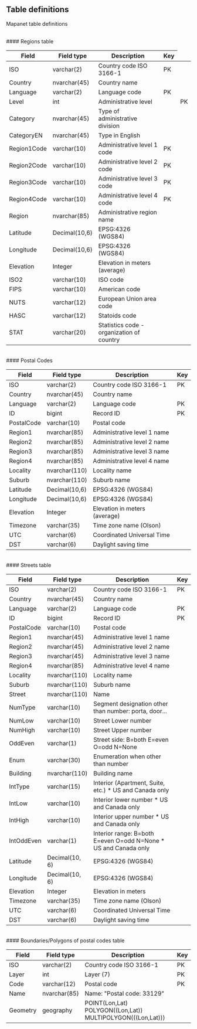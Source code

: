 ## Table definitions
Mapanet table definitions

<br>
#### Regions table

<table class="table table-bordered table-striped">
<thead>
  <tr><th width="15%">Field</th><th width="15%">Field type</th><th width="70%">Description</th><th width="20">Key</th></tr>
</thead>
<tbody>
  <tr><td>ISO</td><td>varchar(2)</td><td>Country code ISO 3166-1</td><td>PK</td></tr>
  <tr><td>Country</td><td>nvarchar(45)</td><td>Country name</td><td>&nbsp;</td></tr>
  <tr><td>Language</td><td>varchar(2)</td><td>Language code</td><td>PK</td></tr>
  <tr><td>Level</td><td>int</td><td>Administrative level</td><td><td>PK</td></tr>
  <tr><td>Category</td><td>nvarchar(45)</td><td>Type of administrative division</td><td>&nbsp;</td></tr>
  <tr><td>CategoryEN</td><td>nvarchar(45)</td><td>Type in English</td><td>&nbsp;</td></tr>
  <tr><td>Region1Code</td><td>varchar(10)</td><td>Administrative level 1 code</td><td>PK</td></tr>
  <tr><td>Region2Code</td><td>varchar(10)</td><td>Administrative level 2 code</td><td>PK</td></tr>
  <tr><td>Region3Code</td><td>varchar(10)</td><td>Administrative level 3 code</td><td>PK</td></tr>
  <tr><td>Region4Code</td><td>varchar(10)</td><td>Administrative level 4 code</td><td>PK</td></tr>
  <tr><td>Region</td><td>nvarchar(85)</td><td>Administrative region name</td><td></td></tr>
  <tr><td>Latitude</td><td>Decimal(10,6)</td><td>EPSG:4326 (WGS84)</td><td>&nbsp;</td></tr>
  <tr><td>Longitude</td><td>Decimal(10,6)</td><td>EPSG:4326 (WGS84)</td><td>&nbsp;</td></tr>
  <tr><td>Elevation</td><td>Integer</td><td>Elevation in meters (average)</td><td>&nbsp;</td></tr>
  <tr><td>ISO2</td><td>varchar(10)</td><td>ISO code</td><td>&nbsp;</td></tr>
  <tr><td>FIPS</td><td>varchar(10)</td><td>American code</td><td>&nbsp;</td></tr>
  <tr><td>NUTS</td><td>varchar(12)</td><td>European Union area code</td><td>&nbsp;</td></tr>
  <tr><td>HASC</td><td>varchar(12)</td><td>Statoids code</td><td>&nbsp;</td></tr>
  <tr><td>STAT</td><td>varchar(20)</td><td>Statistics code - organization of country</td><td>&nbsp;</td></tr>
</tbody>
</table>

<br>
#### Postal Codes

<table class="table table-bordered table-striped">
<thead>
  <tr><th width="15%">Field</th><th width="15%">Field type</th><th width="70%">Description</th><th width="20">Key</th></tr>
</thead>
<tbody>
  <tr><td>ISO</td><td>varchar(2)</td><td>Country code ISO 3166-1</td><td>PK</td></tr>
  <tr><td>Country</td><td>nvarchar(45)</td><td>Country name</td><td>&nbsp;</td></tr>
  <tr><td>Language</td><td>varchar(2)</td><td>Language code</td><td>PK</td></tr>
  <tr><td>ID</td><td>bigint</td><td>Record ID</td><td>PK</td></tr>
  <tr><td>PostalCode</td><td>varchar(10)</td><td>Postal code</td><td>&nbsp;</td></tr>
  <tr><td>Region1</td><td>nvarchar(85)</td><td>Administrative level 1 name</td><td>&nbsp;</td></tr>				
  <tr><td>Region2</td><td>nvarchar(85)</td><td>Administrative level 2 name</td><td>&nbsp;</td></tr>				
  <tr><td>Region3</td><td>nvarchar(85)</td><td>Administrative level 3 name</td><td>&nbsp;</td></tr>				
  <tr><td>Region4</td><td>nvarchar(85)</td><td>Administrative level 4 name</td><td>&nbsp;</td></tr>
  <tr><td>Locality</td><td>nvarchar(110)</td><td>Locality name</td><td>&nbsp;</td></tr>
  <tr><td>Suburb</td><td>nvarchar(110)</td><td>Suburb name</td><td>&nbsp;</td></tr>
  <tr><td>Latitude</td><td>Decimal(10,6)</td><td>EPSG:4326 (WGS84)</td><td>&nbsp;</td></tr>
  <tr><td>Longitude</td><td>Decimal(10,6)</td><td>EPSG:4326 (WGS84)</td><td>&nbsp;</td></tr>
  <tr><td>Elevation</td><td>Integer</td><td>Elevation in meters (average)</td><td>&nbsp;</td></tr>
  <tr><td>Timezone</td><td>varchar(35)</td><td>Time zone name (Olson)</td><td>&nbsp;</td></tr>
  <tr><td>UTC</td><td>varchar(6)</td><td>Coordinated Universal Time</td><td>&nbsp;</td></tr>
  <tr><td>DST</td><td>varchar(6)</td><td>Daylight saving time</td><td>&nbsp;</td></tr>
</tbody>
</table>

<br>
#### Streets table

<table class="table table-bordered table-striped">
<thead>
  <tr><th width="15%">Field</th><th width="15%">Field type</th><th width="70%">Description</th><th width="20">Key</th></tr>
</thead>
<tbody>
  <tr><td>ISO</td><td>varchar(2)</td><td>Country code ISO 3166-1</td><td>PK</td></tr>
  <tr><td>Country</td><td>nvarchar(45)</td><td>Country name</td><td>&nbsp;</td></tr>
  <tr><td>Language</td><td>varchar(2)</td><td>Language code</td><td>PK</td></tr>
  <tr><td>ID</td><td>bigint</td><td>Record ID</td><td>PK</td></tr>
  <tr><td>PostalCode</td><td>varchar(10)</td><td>Postal code</td><td>&nbsp;</td></tr>
  <tr><td>Region1</td><td>nvarchar(45)</td><td>Administrative level 1 name</td><td>&nbsp;</td></tr>				
  <tr><td>Region2</td><td>nvarchar(45)</td><td>Administrative level 2 name</td><td>&nbsp;</td></tr>				
  <tr><td>Region3</td><td>nvarchar(45)</td><td>Administrative level 3 name</td><td>&nbsp;</td></tr>				
  <tr><td>Region4</td><td>nvarchar(85)</td><td>Administrative level 4 name</td><td>&nbsp;</td></tr>
  <tr><td>Locality</td><td>nvarchar(110)</td><td>Locality name</td><td>&nbsp;</td></tr>
  <tr><td>Suburb</td><td>nvarchar(110)</td><td>Suburb name</td><td>&nbsp;</td></tr>
  <tr><td>Street</td><td>nvarchar(110)</td><td>Name</td><td>&nbsp;</td></tr>
  <tr><td>NumType</td><td>varchar(10)</td><td>Segment designation other than number: porta, door...</td><td>&nbsp;</td></tr>
  <tr><td>NumLow</td><td>varchar(10)</td><td>Street Lower number</td><td>&nbsp;</td></tr>
  <tr><td>NumHigh</td><td>varchar(10)</td><td>Street Upper number</td><td>&nbsp;</td></tr>
  <tr><td>OddEven</td><td>varchar(1)</td><td>Street side: B=both E=even O=odd N=None</td><td>&nbsp;</td></tr>
  <tr><td>Enum</td><td>varchar(30)</td><td>Enumeration when other than number</td><td>&nbsp;</td></tr>
  <tr><td>Building</td><td>nvarchar(110)</td><td>Building name</td><td>&nbsp;</td></tr>
  <tr><td>IntType</td><td>varchar(15)</td><td>Interior (Apartment, Suite, etc.) * US and Canada only</td><td>&nbsp;</td></tr>
  <tr><td>IntLow</td><td>varchar(10)</td><td>Interior lower number * US and Canada only</td><td>&nbsp;</td></tr>
  <tr><td>IntHigh</td><td>varchar(10)</td><td>Interior upper number * US and Canada only</td><td>&nbsp;</td></tr>
  <tr><td>IntOddEven</td><td>varchar(1)</td><td>Interior range: B=both E=even O=odd N=None * US and Canada only</td><td>&nbsp;</td></tr>
  <tr><td>Latitude</td><td>Decimal(10, 6)</td><td>EPSG:4326 (WGS84)</td><td>&nbsp;</td></tr>
  <tr><td>Longitude</td><td>Decimal(10, 6)</td><td>EPSG:4326 (WGS84)</td><td>&nbsp;</td></tr>
  <tr><td>Elevation</td><td>Integer</td><td>Elevation in meters</td><td>&nbsp;</td></tr>
  <tr><td>Timezone</td><td>varchar(35)</td><td>Time zone name (Olson)</td><td>&nbsp;</td></tr>
  <tr><td>UTC</td><td>varchar(6)</td><td>Coordinated Universal Time</td><td>&nbsp;</td></tr>
  <tr><td>DST</td><td>varchar(6)</td><td>Daylight saving time</td><td>&nbsp;</td></tr>
</tbody>
</table>

<br>
#### Boundaries/Polygons of postal codes table

<table class="table table-bordered table-striped">
<thead>
  <tr><th width="15%">Field</th><th width="15%">Field type</th><th width="70%">Description</th><th width="20">Key</th></tr>
</thead>
<tbody>
  <tr><td>ISO</td><td>varchar(2)</td><td>Country code ISO 3166-1</td><td>PK</td></tr>
  <tr><td>Layer</td><td>int</td><td>Layer (7)</td><td>PK</td></tr>
  <tr><td>Code</td><td>varchar(12)</td><td>Postal code</td><td>PK</td></tr>
  <tr><td>Name</td><td>nvarchar(85)</td><td>Name: "Postal code: 33129"</td><td>&nbsp;</td></tr>
  <tr><td>Geometry</td><td>geography</td><td>POINT(Lon,Lat)&nbsp; POLYGON((Lon,Lat))&nbsp; MULTIPOLYGON(((Lon,Lat)))</td><td>&nbsp;</td></tr>				
  </tbody>
</table>
